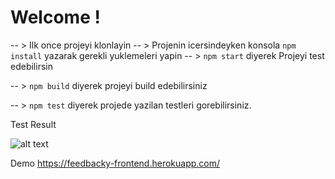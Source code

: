 
# Welcome ! 


 -- > Ilk once projeyi klonlayin
 -- > Projenin icersindeyken  konsola `npm install` yazarak gerekli yuklemeleri yapin
 -- >  `npm start` diyerek Projeyi test edebilirsin
 
 -- > `npm build` diyerek projeyi build edebilirsiniz
 
 -- > `npm test` diyerek projede yazilan testleri gorebilirsiniz.

Test Result

![alt text](https://i.ibb.co/1LFL3z9/Screen-Shot-2022-06-05-at-13-38-59.png)

Demo
https://feedbacky-frontend.herokuapp.com/

